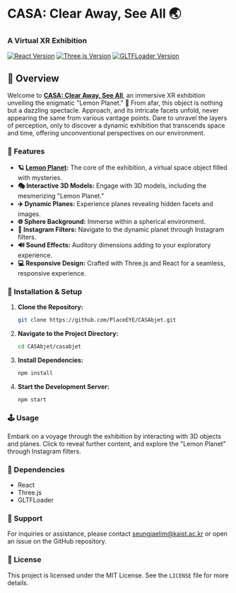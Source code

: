 # CASA: Clear Away, See All 🌏
### A Virtual XR Exhibition

[![React Version](https://img.shields.io/badge/React-17.0.2-blue)](https://reactjs.org)
[![Three.js Version](https://img.shields.io/badge/Three.js-r128-orange)](https://threejs.org)
[![GLTFLoader Version](https://img.shields.io/badge/GLTFLoader-1.0.0-green)](https://threejs.org/docs/#examples/en/loaders/GLTFLoader)

## 🎨 Overview

Welcome to **[CASA: Clear Away, See All](https://placeeye.github.io/CASAbjet/)**, an immersive XR exhibition unveiling the enigmatic "Lemon Planet." 🍋 From afar, this object is nothing but a dazzling spectacle. Approach, and its intricate facets unfold, never appearing the same from various vantage points. Dare to unravel the layers of perception, only to discover a dynamic exhibition that transcends space and time, offering unconventional perspectives on our environment.

### 🌟 Features

- **🪐 [Lemon Planet](https://placeeye.github.io/CASAbjet/):** The core of the exhibition, a virtual space object filled with mysteries.
- **🎭 Interactive 3D Models:** Engage with 3D models, including the mesmerizing "Lemon Planet."
- **✈️ Dynamic Planes:** Experience planes revealing hidden facets and images.
- **🌐 Sphere Background:** Immerse within a spherical environment.
- **📸 Instagram Filters:** Navigate to the dynamic planet through Instagram filters.
- **🔊 Sound Effects:** Auditory dimensions adding to your exploratory experience.
- **💻 Responsive Design:** Crafted with Three.js and React for a seamless, responsive experience.

### 🚀 Installation & Setup

1. **Clone the Repository:**
   ```bash
   git clone https://github.com/PlaceEYE/CASAbjet.git
   ```

2. **Navigate to the Project Directory:**
   ```bash
   cd CASAbjet/casabjet
   ```

3. **Install Dependencies:**
   ```bash
   npm install
   ```

4. **Start the Development Server:**
   ```bash
   npm start
   ```

### 🕹️ Usage

Embark on a voyage through the exhibition by interacting with 3D objects and planes. Click to reveal further content, and explore the "Lemon Planet" through Instagram filters.

### 🧩 Dependencies

- React
- Three.js
- GLTFLoader

### 💌 Support

For inquiries or assistance, please contact [seungjaelim@kaist.ac.kr](mailto:seungjaelim@kaist.ac.kr) or open an issue on the GitHub repository.

### 📜 License

This project is licensed under the MIT License. See the `LICENSE` file for more details.
